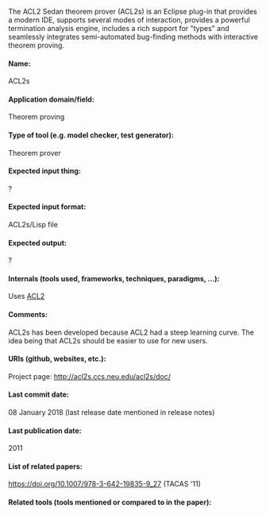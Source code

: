 The ACL2 Sedan theorem prover (ACL2s) is an Eclipse plug-in that provides a modern IDE, supports several modes of interaction, provides a powerful termination analysis engine, includes a rich support for "types" and seamlessly integrates semi-automated bug-finding methods with interactive theorem proving.

#### Name:
ACL2s

#### Application domain/field:
Theorem proving

#### Type of tool (e.g. model checker, test generator):
Theorem prover

#### Expected input thing:
?

#### Expected input format:
ACL2s/Lisp file

#### Expected output:
?

#### Internals (tools used, frameworks, techniques, paradigms, ...):
Uses [ACL2](../ACL2.md)

#### Comments:
ACL2s has been developed because ACL2 had a steep learning curve. The idea being that ACL2s should be easier to use for new users.

#### URIs (github, websites, etc.):
Project page: http://acl2s.ccs.neu.edu/acl2s/doc/

#### Last commit date:
08 January 2018 (last release date mentioned in release notes)

#### Last publication date:
2011

#### List of related papers:
https://doi.org/10.1007/978-3-642-19835-9_27 (TACAS '11)

#### Related tools (tools mentioned or compared to in the paper):